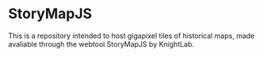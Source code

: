# StoryMapJS
This is a repository intended to host gigapixel tiles of historical maps, made avaliable through the webtool StoryMapJS by KnightLab.
